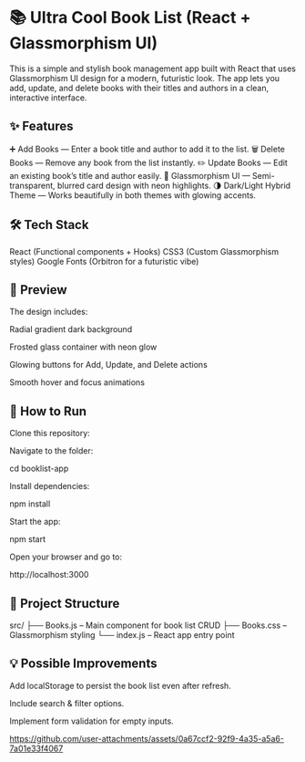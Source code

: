 # 📚 Ultra Cool Book List (React + Glassmorphism UI)

This is a simple and stylish book management app built with React that uses Glassmorphism UI design for a modern, futuristic look.
The app lets you add, update, and delete books with their titles and authors in a clean, interactive interface.

## ✨ Features

➕ Add Books — Enter a book title and author to add it to the list.
🗑 Delete Books — Remove any book from the list instantly.
✏ Update Books — Edit an existing book’s title and author easily.
🎨 Glassmorphism UI — Semi-transparent, blurred card design with neon highlights.
🌗 Dark/Light Hybrid Theme — Works beautifully in both themes with glowing accents.

## 🛠 Tech Stack

React (Functional components + Hooks)
CSS3 (Custom Glassmorphism styles)
Google Fonts (Orbitron for a futuristic vibe)

## 📸 Preview

The design includes:

Radial gradient dark background

Frosted glass container with neon glow

Glowing buttons for Add, Update, and Delete actions

Smooth hover and focus animations

## 🚀 How to Run

Clone this repository:


Navigate to the folder:

cd booklist-app


Install dependencies:

npm install


Start the app:

npm start


Open your browser and go to:

http://localhost:3000


## 📂 Project Structure

src/
 ├── Books.js       – Main component for book list CRUD
 ├── Books.css      – Glassmorphism styling
 └── index.js       – React app entry point


## 💡 Possible Improvements

Add localStorage to persist the book list even after refresh.

Include search & filter options.

Implement form validation for empty inputs.


https://github.com/user-attachments/assets/0a67ccf2-92f9-4a35-a5a6-7a01e33f4067




